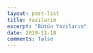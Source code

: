 ```yaml
---
layout: post-list
title: Yazılarım
excerpt: "Bütün Yazılarım"
date: 2019-11-18
comments: false
---
```

